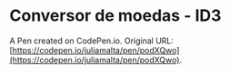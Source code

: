 # Conversor de moedas - ID3

A Pen created on CodePen.io. Original URL: [https://codepen.io/juliamalta/pen/podXQwo](https://codepen.io/juliamalta/pen/podXQwo).


